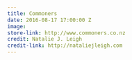 ```yaml
---
title: Commoners
date: 2016-08-17 17:00:00 Z
image: 
store-link: http://www.commoners.co.nz
credit: Natalie J. Leigh
credit-link: http://nataliejleigh.com
---
```


